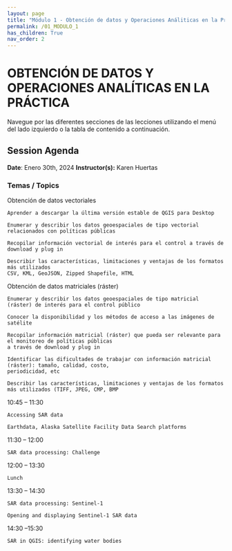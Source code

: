 ```yaml
---
layout: page
title: "Módulo 1 - Obtención de datos y Operaciones Análiticas en la Práctica"
permalink: /01_MODULO_1
has_children: True
nav_order: 2
---
```


# OBTENCIÓN DE DATOS Y OPERACIONES ANALÍTICAS EN LA PRÁCTICA
Navegue por las diferentes secciones de las lecciones utilizando el menú del lado izquierdo o la tabla de contenido a continuación.

## Session Agenda
**Date**: Enero 30th, 2024
**Instructor(s):** Karen Huertas

### Temas / Topics
Obtención de datos vectoriales
	
    Aprender a descargar la última versión estable de QGIS para Desktop

    Enumerar y describir los datos geoespaciales de tipo vectorial relacionados con políticas públicas

    Recopilar información vectorial de interés para el control a través de download y plug in

    Describir las características, limitaciones y ventajas de los formatos más utilizados 
    CSV, KML, GeoJSON, Zipped Shapefile, HTML

Obtención de datos matriciales (ráster)
	
    Enumerar y describir los datos geoespaciales de tipo matricial (ráster) de interés para el control público

    Conocer la disponibilidad y los métodos de acceso a las imágenes de satélite

    Recopilar información matricial (ráster) que pueda ser relevante para el monitoreo de políticas públicas 
    a través de download y plug in

    Identificar las dificultades de trabajar con información matricial (ráster): tamaño, calidad, costo,
    periodicidad, etc

    Describir las características, limitaciones y ventajas de los formatos más utilizados (TIFF, JPEG, CMP, BMP


10:45 – 11:30
	
    Accessing SAR data

    Earthdata, Alaska Satellite Facility Data Search platforms

11:30 – 12:00
	
    SAR data processing: Challenge

12:00 – 13:30
	
    Lunch

13:30 – 14:30
	
    SAR data processing: Sentinel-1
    
    Opening and displaying Sentinel-1 SAR data

14:30 –15:30
	
    SAR in QGIS: identifying water bodies

